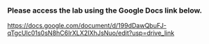 ### Please access the lab using the Google Docs link below.
https://docs.google.com/document/d/199dDawQbuFJ-qTgcUlc01s0sN8hC6IrXLX2IXhJsNuo/edit?usp=drive_link
